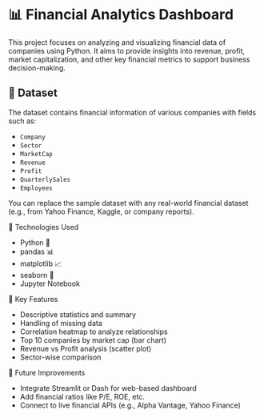 
# 📊 Financial Analytics Dashboard

This project focuses on analyzing and visualizing financial data of companies using Python. It aims to provide insights into revenue, profit, market capitalization, and other key financial metrics to support business decision-making.

## 📁 Dataset

The dataset contains financial information of various companies with fields such as:

- `Company`
- `Sector`
- `MarketCap`
- `Revenue`
- `Profit`
- `QuarterlySales`
- `Employees`

You can replace the sample dataset with any real-world financial dataset (e.g., from Yahoo Finance, Kaggle, or company reports).

🧰 Technologies Used

- Python 🐍
- pandas 📊
- matplotlib 📈
- seaborn 🌈
- Jupyter Notebook

 📌 Key Features

- Descriptive statistics and summary
- Handling of missing data
- Correlation heatmap to analyze relationships
- Top 10 companies by market cap (bar chart)
- Revenue vs Profit analysis (scatter plot)
- Sector-wise comparison


 📌 Future Improvements

* Integrate Streamlit or Dash for web-based dashboard
* Add financial ratios like P/E, ROE, etc.
* Connect to live financial APIs (e.g., Alpha Vantage, Yahoo Finance)





